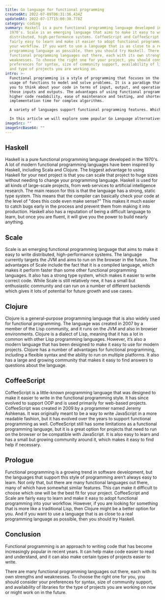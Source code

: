 ```yaml
---
title: Go language for functional programming
createdAt: 2022-07-09T06:31:36.434Z
updatedAt: 2022-07-17T15:00:30.778Z
category: coding
summary: Haskell is a pure functional programming language developed in the
  1970's. Scale is an emerging language that aims to make it easy to write
  distributed, high-performance systems. CoffeeScript and CoffeeScript are
  fairly easy to learn and make it easier to adopt functional programming into
  your workflow. If you want to use a language that is as close to a real
  programming language as possible, then you should try Haskell. There are many
  functional programming languages out there, each with its own strengths and
  weaknesses. To choose the right one for your project, you should consider your
  preferences for syntax, size of community support, availability of libraries
  and type of projects you are working on.
intro: >-
  Functional programming is a style of programming that focuses on the
  usage of functions to model and solve problems. It is a paradigm that allows
  you to think about your code in terms of input, output, and operations on
  those inputs and outputs. The advantages of using functional programming are
  higher code readability, ease of maintenance and testing, and shorter
  implementation time for complex algorithms.

  A variety of languages support functional programming features. Which one is best for you depends on your specific needs as well as the other programming languages you already know. Depending on your preferences for syntax, size of community support, or availability of libraries for the type of projects you are working on now or might work on in future, different options might suit your needs better than others. 

  In this article we will explore some popular Go Language alternatives for Functional Programming with examples and pro/cons for each one:
imageSrc: ""
imageSrcBase64: ""
---
```


## Haskell

Haskell is a pure functional programming language developed in the 1970's. A lot of modern functional programming languages have been inspired by Haskell, including Scala and Clojure.
The biggest advantage to using Haskell for your next project is that you can scale that project to huge sizes without needing to change your programming language. Haskell is used for all kinds of large-scale projects, from web services to artificial intelligence research.
The main reason for this is that the language has a strong, static type system. This means that the compiler can basically check your code at the level of "does this code even make sense?" This makes it much easier to catch bugs early in the process and prevent them from making it into production.
Haskell also has a reputation of being a difficult language to learn, but once you are fluent, it will give you the power to build nearly anything.
## Scale

Scale is an emerging functional programming language that aims to make it easy to write distributed, high-performance systems. The language currently targets the JVM and aims to run on the browser in the future.
The advantages of Scale include the fact that it is a compiled language, which makes it perform faster than some other functional programming languages. It also has a strong type system, which makes it easier to write correct code.
While Scale is still relatively new, it has a small but enthusiastic community and can run on a number of different backends which gives it lots of potential for future growth and use cases.

## Clojure

Clojure is a general-purpose programming language that is also widely used for functional programming. The language was created in 2007 by a member of the Lisp community, and it runs on the JVM and also in browser environments.
Clojure is a dialect of Lisp, meaning that it has a lot in common with other Lisp programming languages. However, it’s also a modern language that has been designed to make it easy to use for modern projects.
Clojure has a number of advantages for functional programming, including a flexible syntax and the ability to run on multiple platforms. It also has a large and growing community that makes it easy to find answers to questions about the language.

## CoffeeScript

CoffeeScript is a little-known programming language that was designed to make it easier to write in the functional programming style. It has since evolved to support OOP and is used primarily for web-based projects.
CoffeeScript was created in 2009 by a programmer named Jeremy Ashkenas. It was originally meant to be a way to write JavaScript in a more readable fashion, but it has evolved over the years to support functional programming as well.
CoffeeScript still has some limitations as a functional programming language, but it is a great option for projects that need to run on the browser or be compatible with JavaScript. It is also easy to learn and has a small but growing community around it, which makes it easy to find help if necessary.

## Prologue

Functional programming is a growing trend in software development, but the languages that support this style of programming aren’t always easy to learn. Not only that, but there are many functional languages out there, many of which have somewhat similar features. This can make it difficult to choose which one will be the best fit for your project.
CoffeeScript and Scale are fairly easy to learn and make it easy to adopt functional programming into your workflow. However, if you are looking for something that is more like a traditional Lisp, then Clojure might be a better option for you. And if you want to use a language that is as close to a real programming language as possible, then you should try Haskell.

## Conclusion

Functional programming is an approach to writing code that has become increasingly popular in recent years. It can help make code easier to read and understand, and it can also make certain types of projects easier to write.

There are many functional programming languages out there, each with its own strengths and weaknesses. To choose the right one for you, you should consider your preferences for syntax, size of community support, and availability of libraries for the type of projects you are working on now or might work on in the future.

